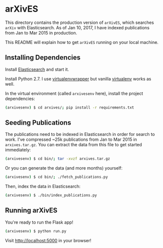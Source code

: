 # arXivES
This directory contains the production version of `arXivES`, which searches `arXiv` with Elasticsearch. As of Jan 10, 2017, I have indexed publications from Jan to Mar 2015 in production.

This README will explain how to get `arXivES` running on your local machine.

## Installing Dependencies

Install [Elasticsearch](http://www.elasticsearch.org/guide/en/elasticsearch/reference/current/_installation.html) and start it.

Install Python 2.7. I use [virtualenvwrapper](https://pypi.python.org/pypi/virtualenvwrapper) but vanilla [virtualenv](https://pypi.python.org/pypi/virtualenv) works as well.

In the virtual environment (called `arxivesenv` here), install the project dependencies:

```bash
(arxivesenv) $ cd arxives/; pip install -r requirements.txt
```

## Seeding Publications

The publications need to be indexed in Elasticsearch in order for search to work. I've compressed ~25k publications from Jan to Mar 2015 in `arxives.tar.gz`. You can extract the data from this file to get started immediately:

```bash
(arxivesenv) $ cd bin/; tar -xvzf arxives.tar.gz
```

Or you can generate the data (and more months) yourself:

```bash
(arxivesenv) $ cd bin/; ./fetch_publications.py
```

Then, index the data in Elasticsearch:

```bash
(arxivesenv) $ ./bin/index_publications.py
```

## Running arXivES
You're ready to run the Flask app!

```bash
(arxivesenv) $ python run.py
```

Visit [http://localhost:5000](http://localhost:5000) in your browser!
